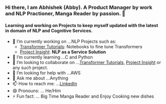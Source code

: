 ### Hi there, I am Abhishek (Abby). A Product Manager by work and NLP Practioner, Manga Reader by passion. 👋
#### Learning and working on Projects to keep myself updated with the latest in domain of NLP and Cognitive Services.


- 🔭 I’m currently working on ...NLP Projects such as:
  * [Transformer Tutorials](https://github.com/abhimishra91/transformers-tutorials): Notebooks to fine tune Transformers
  * [Project Insight](https://github.com/abhimishra91/insight): **NLP as a Service Solution**
- 🌱 I’m currently learning ...C and Python
- 👯 I’m looking to collaborate on ...[Transformer Tutorials](https://github.com/abhimishra91/transformers-tutorials), [Project Insight](https://github.com/abhimishra91/insight) or any such project. 
- 🤔 I’m looking for help with ...AWS
- 💬 Ask me about ...Anything
- 📫 How to reach me: ...[LinkedIn](https://www.linkedin.com/in/abhishek-kumar-mishra-116b2554/)
- 😄 Pronouns: ... He/Him
- ⚡ Fun fact: ... Big Time Manga Reader and Enjoy Cooking new dishes
